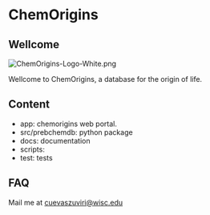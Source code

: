 # ChemOrigins

## Wellcome

![ChemOrigins-Logo-White.png](ChemOriginsLogo)

Wellcome to ChemOrigins, a database for the origin of life.
 

## Content

- app: chemorigins web portal.
- src/prebchemdb: python package
- docs: documentation
- scripts: 
- test: tests

## FAQ

Mail me at cuevaszuviri@wisc.edu
